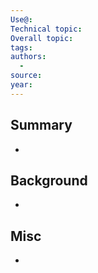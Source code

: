 ```yaml
---
Use@: 
Technical topic: 
Overall topic: 
tags: 
authors:
  - 
source: 
year:
---
```



## Summary
- 
## Background
- 

## Misc
- 